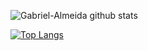 ![Gabriel-Almeida github stats](https://github-readme-stats.vercel.app/api?username=Gabriel-Almeida-Ajax&theme=gruvbox&hide=issues,prs&show_icons=true)

[![Top Langs](https://github-readme-stats.vercel.app/api/top-langs/?username=Gabriel-Almeida-Ajax&layout=compact&theme=gruvbox)](https://github.com/anuraghazra/github-readme-stats)
